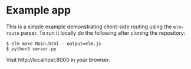 # Example app

This is a simple example demonstrating client-side routing using the
`elm-route` parser. To run it locally do the following after cloning
the repository:

``` shell
$ elm make Main.html --output=elm.js
$ python3 server.py
```

Visit http://localhost:8000 in your browser.
